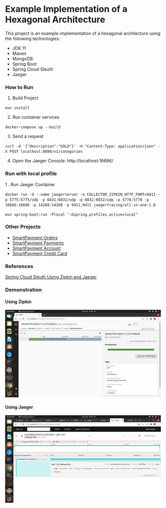 # Example Implementation of a Hexagonal Architecture

This project is an example implementation of a hexagonal architecture using the following technologies:

- JDK 11
- Maven
- MongoDB
- Spring Boot
- Spring Cloud Sleuth
- Jaeger

### How to Run

1. Build Project

`
mvn install
`

2. Run container services

`
docker-compose up --build
`

3. Send a request 

`
curl -d '{"description":"GOLD"}' -H "Content-Type: application/json" -X POST localhost:8080/v1/categories
`

4. Open the Jaeger Console: http://localhost:16686/


### Run with local profile

1 . Run Jaeger Container

`
docker run -d --name jaegerserver -e COLLECTOR_ZIPKIN_HTTP_PORT=9411 -p 5775:5775/udp -p 6831:6831/udp -p 6832:6832/udp -p 5778:5778 -p 16686:16686 -p 14268:14268 -p 9411:9411 jaegertracing/all-in-one:1.8
`

`
mvn spring-boot:run -Plocal "-Dspring.profiles.active=local"
`


### Other Projects

* [SmartPayment Orders](https://github.com/gabrielsmartins/smartpayment-orders)
* [SmartPayment Payments](https://github.com/gabrielsmartins/smartpayment-payments)
* [SmartPayment Account](https://github.com/gabrielsmartins/smartpayment-account)
* [SmartPayment Credit Card](https://github.com/gabrielsmartins/smartpayment-credit-card)

### References

[Spring Cloud Sleuth Using Zipkin and Jaeger](https://github.com/anoophp777/spring-webflux-jaegar-log4j2)

### Demonstration

#### Using Zipkin
![Example Zipkin](assets/zipkin.png)

#### Using Jaeger
![Example Jaeger](assets/jaeger.png)
